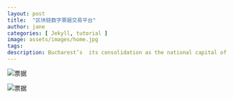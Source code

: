 ```yaml
---
layout: post
title:  "区块链数字票据交易平台"
author: jane
categories: [ Jekyll, tutorial ]
image: assets/images/home.jpg
tags: 
description: Bucharest’s  its consolidation as the national capital of Romania late in the 19th century. First mentioned as the “Citadel of București” in 1459, it became the residence of the famous Wallachian prince Vlad III the Impaler. # Add post description (optional)
---
```


![票据](/block100/block100images/commercialbill01.png)

![票据](/block100/block100images/commercialbill02.png)